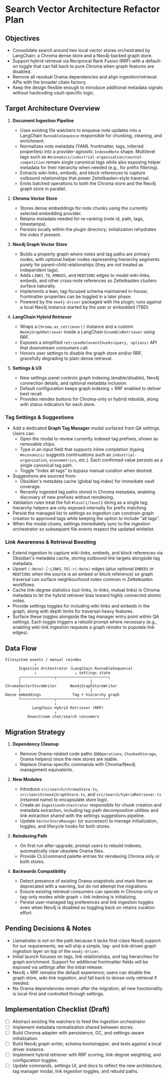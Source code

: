 # Search Vector Architecture Refactor Plan

## Objectives

- Consolidate search around two local vector stores orchestrated by LangChain: a Chroma dense store and a Neo4j-backed graph store.
- Support hybrid retrieval via Reciprocal Rank Fusion (RRF) with a default-on toggle that can fall back to pure Chroma when graph features are disabled.
- Remove all residual Orama dependencies and align ingestion/retrieval APIs with the broader chain factory.
- Keep the design flexible enough to introduce additional metadata signals without hardcoding vault-specific logic.

## Target Architecture Overview

1. **Document Ingestion Pipeline**

   - Uses existing file watchers to enqueue note updates into a LangChain `RunnableSequence` responsible for chunking, cleaning, and enrichment.
   - Normalizes note metadata (YAML frontmatter, tags, inferred properties) into a provider-agnostic `IndexedNote` shape. Multilevel tags such as `#economics/industrial-organization/cournot-competition` remain single canonical tags while also exposing helper metadata for their hierarchy when needed (e.g., for prefix filtering).
   - Extracts wiki-links, embeds, and block references to capture outbound relationships that power Zettelkasten-style traversal.
   - Emits batched operations to both the Chroma store and the Neo4j graph store in parallel.

2. **Chroma Vector Store**

   - Stores dense embeddings for note chunks using the currently selected embedding provider.
   - Retains metadata needed for re-ranking (note id, path, tags, timestamps).
   - Persists locally within the plugin directory; initialization rehydrates the index if present.

3. **Neo4j Graph Vector Store**

   - Builds a property graph where notes and tag paths are primary nodes, with optional helper nodes representing hierarchy segments purely for parent-child relationships (they are not treated as independent tags).
   - Adds `LINKS_TO`, `EMBEDS`, and `MENTIONS` edges to model wiki-links, embeds, and other cross-note references so Zettelkasten clusters surface naturally.
   - Implements a lean, tag-focused schema maintained in-house; frontmatter properties can be toggled in a later phase.
   - Powered by the `neo4j-driver` packaged with the plugin; runs against a local Neo4j instance started by the user or embedded (TBD).

4. **LangChain Hybrid Retriever**

   - Wraps a `Chroma.as_retriever()` instance and a custom `Neo4jGraphRetriever` inside a LangChain `EnsembleRetriever` using RRF.
   - Exposes a simplified `retrieveRelevantChunks(query, options)` API that downstream consumers call.
   - Honors user settings to disable the graph store and/or RRF, gracefully degrading to plain dense retrieval.

5. **Settings & UX**
   - New settings panel controls graph indexing (enable/disable), Neo4j connection details, and optional metadata inclusion.
   - Default configuration keeps graph indexing + RRF enabled to deliver best recall.
   - Provides reindex buttons for Chroma-only or hybrid rebuilds, along with status indicators for each store.

### Tag Settings & Suggestions

- Add a dedicated **Graph Tag Manager** modal surfaced from QA settings. Users can:
  - Open the modal to review currently indexed tag prefixes, shown as removable chips.
  - Type in an input field that supports inline completion (typing `#economics/` suggests continuations such as `industrial-organization`, `econometrics`, etc.). Each confirmed value persists as a single canonical tag path.
  - Toggle "Index all tags" to bypass manual curation when desired.
- Suggestions are sourced from:
  - Obsidian's metadata cache (global tag index) for immediate vault coverage.
  - Recently ingested tag paths stored in Chroma metadata, enabling discovery of new prefixes without reindexing.
- Validation rules treat the full `#level1/level2` string as a single tag; hierarchy helpers are only exposed internally for prefix matching.
- Persist the managed list to settings so ingestion can constrain graph creation to approved tags while keeping the option to include "all tags".
- When the modal closes, settings immediately sync to the ingestion orchestrator so subsequent file events respect the updated whitelist.

### Link Awareness & Retrieval Boosting

- Extend ingestion to capture wiki-links, embeds, and block references via Obsidian's metadata cache, storing outbound link targets alongside tag metadata.
- Upsert `(:Note)-[:LINKS_TO]->(:Note)` edges (plus optional `EMBEDS` or `MENTIONS` when the source is an embed or block reference) so graph traversal can surface neighbourhood notes common in Zettelkasten workflows.
- Cache link-degree statistics (out-links, in-links, mutual links) in Chroma metadata to let the hybrid retriever bias toward highly connected atomic notes.
- Provide settings toggles for including wiki-links and embeds in the graph, along with depth limits for traversal-heavy features.
- Surface these toggles alongside the tag manager entry point within QA settings. Each toggle triggers a rebuild prompt where necessary (e.g., enabling wiki-link ingestion requests a graph reindex to populate link edges).

## Data Flow

```text
Filesystem events / manual reindex
             ↓
      Ingestion Orchestrator (LangChain RunnableSequence)
             ↓                 ↘ settings state
      ┌───────────────┬───────────────────────┐
      │                               │
ChromaVectorStoreWriter      Neo4jGraphStoreWriter
      │                               │
Dense embeddings              Tag + hierarchy graph
      └───────────────┬───────────────────────┘
                      ↓
            LangChain Hybrid Retriever (RRF)
                      ↓
          Downstream chat/search consumers
```

## Migration Strategy

1. **Dependency Cleanup**

   - Remove Orama-related code paths (`DBOperations`, `ChunkedStorage`, Orama helpers) once the new stores are stable.
   - Replace Orama-specific commands with Chroma/Neo4j management equivalents.

2. **New Modules**

   - Introduce `src/search/chromaStore.ts`, `src/search/neo4jGraphStore.ts`, and `src/search/hybridRetriever.ts` (retained name) to encapsulate store logic.
   - Create an `IngestionOrchestrator` responsible for chunk creation and metadata extraction, including tag-path decomposition utilities and link extraction shared with the settings suggestions pipeline.
   - Update `VectorStoreManager` (or successor) to manage initialization, toggles, and lifecycle hooks for both stores.

3. **Reindexing Path**

   - On first run after upgrade, prompt users to rebuild indexes; automatically clear obsolete Orama files.
   - Provide CLI/command palette entries for reindexing Chroma only or both stores.

4. **Backwards Compatibility**
   - Detect presence of existing Orama snapshots and mark them as deprecated with a warning, but do not attempt live migrations.
   - Ensure existing retrieval consumers can operate in Chroma-only or tag-only modes while graph + link indexing is initializing.
   - Persist user-managed tag preferences and link ingestion toggles even when Neo4j is disabled so toggling back on retains curation effort.

## Pending Decisions & Notes

- LlamaIndex is not on the path because it lacks first-class Neo4j support for our requirements; we will ship a simple, tag- and link-driven graph ingestion layer on top of the `neo4j-driver`.
- Initial launch focuses on tags, link relationships, and tag hierarchies for graph enrichment. Support for additional frontmatter fields will be exposed via settings after the initial release.
- Neo4j + RRF remains the default experience; users can disable the graph store, wiki-link ingestion, and fall back to dense-only retrieval if needed.
- No Orama dependencies remain after the migration; all new functionality is local-first and controlled through settings.

## Implementation Checklist (Draft)

- [ ] Abstract existing file watchers to feed the ingestion orchestrator.
- [ ] Implement metadata normalization shared between stores.
- [ ] Build Chroma adapter with persistence, GC, and settings-aware initialization.
- [ ] Build Neo4j graph writer, schema bootstrapper, and tests against a local driver instance.
- [ ] Implement hybrid retriever with RRF scoring, link-degree weighting, and configuration toggles.
- [ ] Update commands, settings UI, and docs to reflect the new architecture, tag manager modal, link ingestion toggles, and rebuild paths.
